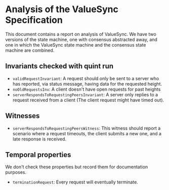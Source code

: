 # Analysis of the ValueSync Specification

This document contains a report on analysis of ValueSync. We have two versions of the
state machine, one with consensus abstracted away, and one in which the ValueSync
state machine and the consensus state machine are combined.

## Invariants checked with quint run 

- `validRequestInvariant`: A request should only be sent to a server who has reported, via status message, having data for the requested height.
- `noOldRequestsInv`: A client doesn't have open requests for past heights
- `serverRespondsToRequestingPeersInvariant`: A server only replies to a request received from a client (The client request might have timed out).

## Witnesses

- `serverRespondsToRequestingPeersWitness`: This witness should report a scenario where a request timeouts, the client submits a new one, and a late response is received.

## Temporal properties

We don't check these properties but record them for documentation purposes.
- `terminationRequest`: Every request will eventually terminate. 



